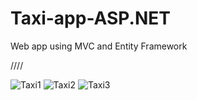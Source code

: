 # Taxi-app-ASP.NET
Web app using MVC and Entity Framework




////

<img src="/images/Taxi-web.png" alt="Taxi1"/>
<img src="/images/Taxi-web1.png" alt="Taxi2"/>
<img src="/images/Taxi-web2.png" alt="Taxi3"/>
